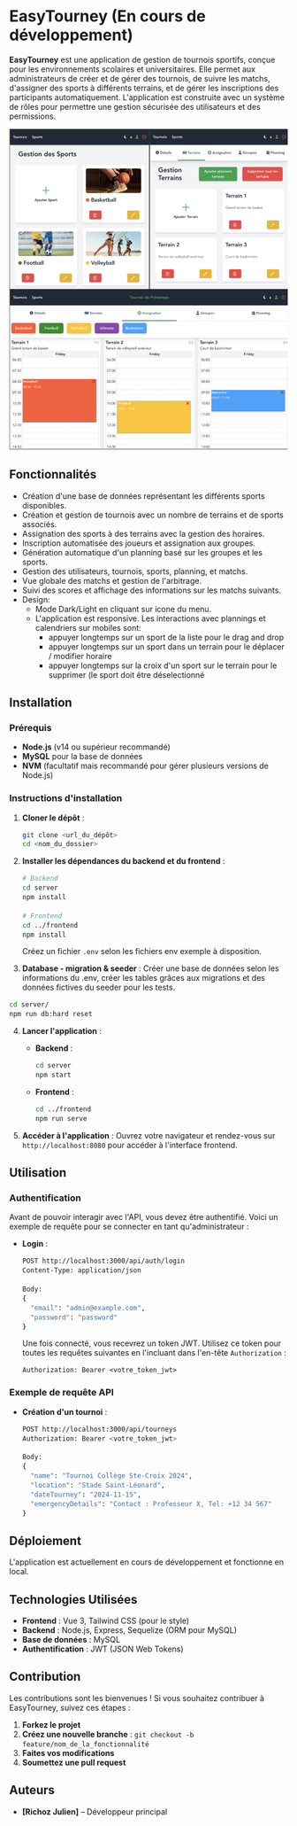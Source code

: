 # EasyTourney (En cours de développement)

**EasyTourney** est une application de gestion de tournois sportifs, conçue pour les environnements scolaires et universitaires. Elle permet aux administrateurs de créer et de gérer des tournois, de suivre les matchs, d'assigner des sports à différents terrains, et de gérer les inscriptions des participants automatiquement. L'application est construite avec un système de rôles pour permettre une gestion sécurisée des utilisateurs et des permissions.

![EasyTourney](main.png)

## Fonctionnalités

- Création d'une base de données représentant les différents sports disponibles.
- Création et gestion de tournois avec un nombre de terrains et de sports associés.
- Assignation des sports à des terrains avec la gestion des horaires.
- Inscription automatisée des joueurs et assignation aux groupes.
- Génération automatique d'un planning basé sur les groupes et les sports.
- Gestion des utilisateurs, tournois, sports, planning, et matchs.
- Vue globale des matchs et gestion de l'arbitrage.
- Suivi des scores et affichage des informations sur les matchs suivants.
- Design:
  - Mode Dark/Light en cliquant sur icone du menu.
  - L'application est responsive. Les interactions avec plannings et calendriers sur mobiles sont:
      - appuyer longtemps sur un sport de la liste pour le drag and drop
      - appuyer longtemps sur un sport dans un terrain pour le déplacer / modifier horaire
      - appuyer longtemps sur la croix d'un sport sur le terrain pour le supprimer (le sport doit être déselectionné
    

## Installation

### Prérequis

- **Node.js** (v14 ou supérieur recommandé)
- **MySQL** pour la base de données
- **NVM** (facultatif mais recommandé pour gérer plusieurs versions de Node.js)

### Instructions d'installation

1. **Cloner le dépôt** :
   ```bash
   git clone <url_du_dépôt>
   cd <nom_du_dossier>
   ```

2. **Installer les dépendances du backend et du frontend** :
   ```bash
   # Backend
   cd server
   npm install

   # Frontend
   cd ../frontend
   npm install
   ```
   Créez un fichier `.env` selon les fichiers env exemple à disposition.

3. **Database - migration & seeder** :
  Créer une base de données selon les informations du .env, créer les tables grâces aux migrations et des données fictives du seeder pour les tests.
  ```bash
  cd server/
  npm run db:hard reset
  ```

4. **Lancer l'application** :
   - **Backend** :
     ```bash
     cd server
     npm start
     ```

   - **Frontend** :
     ```bash
     cd ../frontend
     npm run serve
     ```

5. **Accéder à l'application** :
   Ouvrez votre navigateur et rendez-vous sur `http://localhost:8080` pour accéder à l'interface frontend.

## Utilisation
### Authentification

Avant de pouvoir interagir avec l'API, vous devez être authentifié. Voici un exemple de requête pour se connecter en tant qu'administrateur :

- **Login** :
  ```bash
  POST http://localhost:3000/api/auth/login
  Content-Type: application/json

  Body:
  {
    "email": "admin@example.com",
    "password": "password"
  }
  ```

  Une fois connecté, vous recevrez un token JWT. Utilisez ce token pour toutes les requêtes suivantes en l'incluant dans l'en-tête `Authorization` :

  ```
  Authorization: Bearer <votre_token_jwt>
  ```

### Exemple de requête API

- **Création d'un tournoi** :
  ```bash
  POST http://localhost:3000/api/tourneys
  Authorization: Bearer <votre_token_jwt>

  Body:
  {
    "name": "Tournoi Collège Ste-Croix 2024",
    "location": "Stade Saint-Léonard",
    "dateTourney": "2024-11-15",
    "emergencyDetails": "Contact : Professeur X, Tel: +12 34 567"
  }
  ```

## Déploiement

L'application est actuellement en cours de développement et fonctionne en local.

## Technologies Utilisées

- **Frontend** : Vue 3, Tailwind CSS (pour le style)
- **Backend** : Node.js, Express, Sequelize (ORM pour MySQL)
- **Base de données** : MySQL
- **Authentification** : JWT (JSON Web Tokens)

## Contribution

Les contributions sont les bienvenues ! Si vous souhaitez contribuer à EasyTourney, suivez ces étapes :

1. **Forkez le projet**
2. **Créez une nouvelle branche** : `git checkout -b feature/nom_de_la_fonctionnalité`
3. **Faites vos modifications**
4. **Soumettez une pull request**

## Auteurs

- **[Richoz Julien]** – Développeur principal

